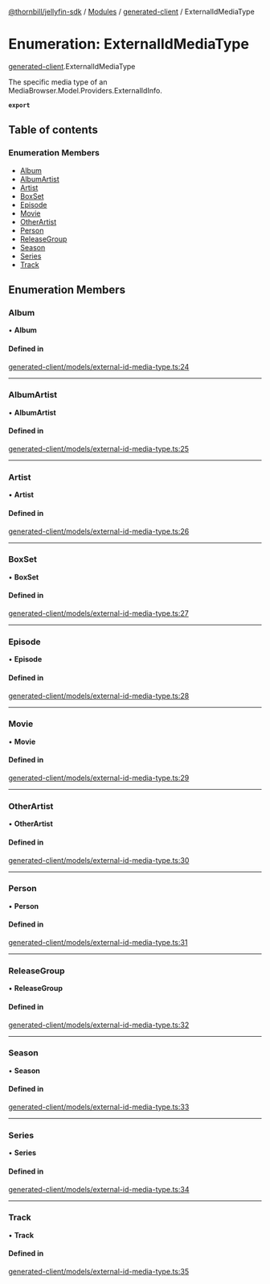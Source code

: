 [@thornbill/jellyfin-sdk](../README.md) / [Modules](../modules.md) / [generated-client](../modules/generated_client.md) / ExternalIdMediaType

# Enumeration: ExternalIdMediaType

[generated-client](../modules/generated_client.md).ExternalIdMediaType

The specific media type of an MediaBrowser.Model.Providers.ExternalIdInfo.

**`export`**

## Table of contents

### Enumeration Members

- [Album](generated_client.ExternalIdMediaType.md#album)
- [AlbumArtist](generated_client.ExternalIdMediaType.md#albumartist)
- [Artist](generated_client.ExternalIdMediaType.md#artist)
- [BoxSet](generated_client.ExternalIdMediaType.md#boxset)
- [Episode](generated_client.ExternalIdMediaType.md#episode)
- [Movie](generated_client.ExternalIdMediaType.md#movie)
- [OtherArtist](generated_client.ExternalIdMediaType.md#otherartist)
- [Person](generated_client.ExternalIdMediaType.md#person)
- [ReleaseGroup](generated_client.ExternalIdMediaType.md#releasegroup)
- [Season](generated_client.ExternalIdMediaType.md#season)
- [Series](generated_client.ExternalIdMediaType.md#series)
- [Track](generated_client.ExternalIdMediaType.md#track)

## Enumeration Members

### Album

• **Album**

#### Defined in

[generated-client/models/external-id-media-type.ts:24](https://github.com/thornbill/jellyfin-sdk-typescript/blob/03092f3/src/generated-client/models/external-id-media-type.ts#L24)

___

### AlbumArtist

• **AlbumArtist**

#### Defined in

[generated-client/models/external-id-media-type.ts:25](https://github.com/thornbill/jellyfin-sdk-typescript/blob/03092f3/src/generated-client/models/external-id-media-type.ts#L25)

___

### Artist

• **Artist**

#### Defined in

[generated-client/models/external-id-media-type.ts:26](https://github.com/thornbill/jellyfin-sdk-typescript/blob/03092f3/src/generated-client/models/external-id-media-type.ts#L26)

___

### BoxSet

• **BoxSet**

#### Defined in

[generated-client/models/external-id-media-type.ts:27](https://github.com/thornbill/jellyfin-sdk-typescript/blob/03092f3/src/generated-client/models/external-id-media-type.ts#L27)

___

### Episode

• **Episode**

#### Defined in

[generated-client/models/external-id-media-type.ts:28](https://github.com/thornbill/jellyfin-sdk-typescript/blob/03092f3/src/generated-client/models/external-id-media-type.ts#L28)

___

### Movie

• **Movie**

#### Defined in

[generated-client/models/external-id-media-type.ts:29](https://github.com/thornbill/jellyfin-sdk-typescript/blob/03092f3/src/generated-client/models/external-id-media-type.ts#L29)

___

### OtherArtist

• **OtherArtist**

#### Defined in

[generated-client/models/external-id-media-type.ts:30](https://github.com/thornbill/jellyfin-sdk-typescript/blob/03092f3/src/generated-client/models/external-id-media-type.ts#L30)

___

### Person

• **Person**

#### Defined in

[generated-client/models/external-id-media-type.ts:31](https://github.com/thornbill/jellyfin-sdk-typescript/blob/03092f3/src/generated-client/models/external-id-media-type.ts#L31)

___

### ReleaseGroup

• **ReleaseGroup**

#### Defined in

[generated-client/models/external-id-media-type.ts:32](https://github.com/thornbill/jellyfin-sdk-typescript/blob/03092f3/src/generated-client/models/external-id-media-type.ts#L32)

___

### Season

• **Season**

#### Defined in

[generated-client/models/external-id-media-type.ts:33](https://github.com/thornbill/jellyfin-sdk-typescript/blob/03092f3/src/generated-client/models/external-id-media-type.ts#L33)

___

### Series

• **Series**

#### Defined in

[generated-client/models/external-id-media-type.ts:34](https://github.com/thornbill/jellyfin-sdk-typescript/blob/03092f3/src/generated-client/models/external-id-media-type.ts#L34)

___

### Track

• **Track**

#### Defined in

[generated-client/models/external-id-media-type.ts:35](https://github.com/thornbill/jellyfin-sdk-typescript/blob/03092f3/src/generated-client/models/external-id-media-type.ts#L35)
